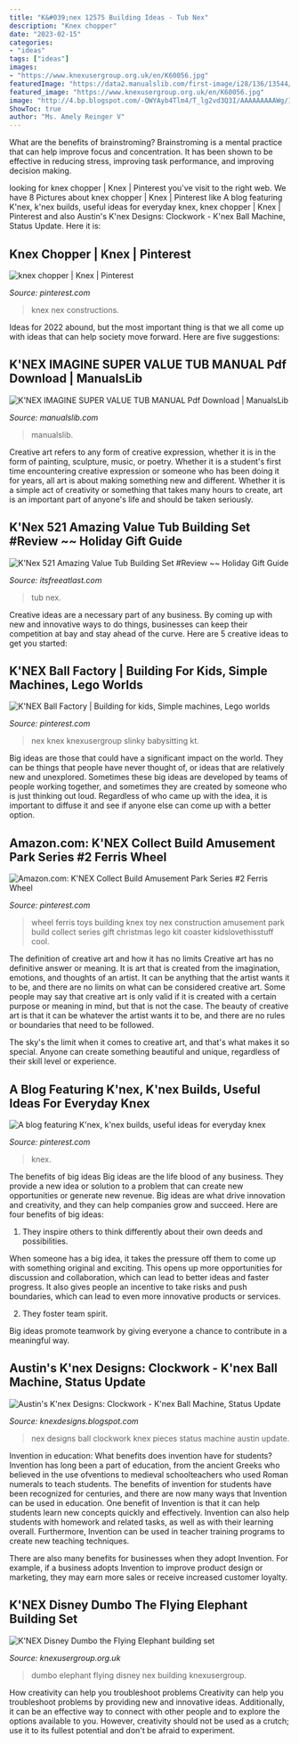 ```yaml
---
title: "K&#039;nex 12575 Building Ideas - Tub Nex"
description: "Knex chopper"
date: "2023-02-15"
categories:
- "ideas"
tags: ["ideas"]
images:
- "https://www.knexusergroup.org.uk/en/K60056.jpg"
featuredImage: "https://data2.manualslib.com/first-image/i28/136/13544/1354365/knex-imagine-super-value-tub.jpg"
featured_image: "https://www.knexusergroup.org.uk/en/K60056.jpg"
image: "http://4.bp.blogspot.com/-QWYAyb4Tlm4/T_lg2vd3Q3I/AAAAAAAAAWg/1dSE3Tcnq6Q/s1600/SAM_9826.JPG"
ShowToc: true
author: "Ms. Amely Reinger V"
---
```



What are the benefits of brainstroming?
Brainstroming is a mental practice that can help improve focus and concentration. It has been shown to be effective in reducing stress, improving task performance, and improving decision making.

	

		
looking for knex chopper | Knex | Pinterest you've visit to the right web. We have 8 Pictures about knex chopper | Knex | Pinterest like A blog featuring K&#039;nex, k&#039;nex builds, useful ideas for everyday knex, knex chopper | Knex | Pinterest and also Austin&#039;s K&#039;nex Designs: Clockwork - K&#039;nex Ball Machine, Status Update. Here it is:
		
    
## Knex Chopper | Knex | Pinterest

<img loading=lazy src="https://i.pinimg.com/originals/09/cb/d5/09cbd56a7ddf2059ced3470ea6a63ad0.jpg" onerror="this.onerror=null;this.src='https://tse3.mm.bing.net/th?id=OIP.GcwcW9RzOGeVd8DWrii3lwHaFj&amp;pid=15.1';" alt="knex chopper | Knex | Pinterest">

_Source: pinterest.com_

>knex nex constructions. 

	

Ideas for 2022 abound, but the most important thing is that we all come up with ideas that can help society move forward. Here are five suggestions: 

    
## K&#039;NEX IMAGINE SUPER VALUE TUB MANUAL Pdf Download | ManualsLib

<img loading=lazy src="https://data2.manualslib.com/first-image/i28/136/13544/1354365/knex-imagine-super-value-tub.jpg" onerror="this.onerror=null;this.src='https://tse1.mm.bing.net/th?id=OIP.C1YbwOp39sTNYuMEkzGOsgHaFC&amp;pid=15.1';" alt="K&#039;NEX IMAGINE SUPER VALUE TUB MANUAL Pdf Download | ManualsLib">

_Source: manualslib.com_

>manualslib. 

	

Creative art refers to any form of creative expression, whether it is in the form of painting, sculpture, music, or poetry. Whether it is a student's first time encountering creative expression or someone who has been doing it for years, all art is about making something new and different. Whether it is a simple act of creativity or something that takes many hours to create, art is an important part of anyone's life and should be taken seriously.

    
## K&#039;Nex 521 Amazing Value Tub Building Set #Review ~~ Holiday Gift Guide

<img loading=lazy src="https://secureservercdn.net/198.71.233.25/00f.5e2.myftpupload.com/wp-content/uploads/2013/12/DSC_0326-1024x678.jpg" onerror="this.onerror=null;this.src='https://tse3.mm.bing.net/th?id=OIP.lOcBcvieTyJ8ku_e2dJV5wHaE5&amp;pid=15.1';" alt="K&#039;Nex 521 Amazing Value Tub Building Set #Review ~~ Holiday Gift Guide">

_Source: itsfreeatlast.com_

>tub nex. 

	

Creative ideas are a necessary part of any business. By coming up with new and innovative ways to do things, businesses can keep their competition at bay and stay ahead of the curve. Here are 5 creative ideas to get you started:

    
## K&#039;NEX Ball Factory | Building For Kids, Simple Machines, Lego Worlds

<img loading=lazy src="https://i.pinimg.com/originals/23/9f/93/239f9301a39d1c38aebdae3cadb6d2cb.jpg" onerror="this.onerror=null;this.src='https://tse3.mm.bing.net/th?id=OIP.4gFQD4_JhdjIjtv-TNowcAAAAA&amp;pid=15.1';" alt="K&#039;NEX Ball Factory | Building for kids, Simple machines, Lego worlds">

_Source: pinterest.com_

>nex knex knexusergroup slinky babysitting kt. 

	

Big ideas are those that could have a significant impact on the world. They can be things that people have never thought of, or ideas that are relatively new and unexplored. Sometimes these big ideas are developed by teams of people working together, and sometimes they are created by someone who is just thinking out loud. Regardless of who came up with the idea, it is important to diffuse it and see if anyone else can come up with a better option.

    
## Amazon.com: K&#039;NEX Collect Build Amusement Park Series #2 Ferris Wheel

<img loading=lazy src="https://i.pinimg.com/originals/77/b8/6a/77b86ad3a0c4aa8b24b69116cce4d595.jpg" onerror="this.onerror=null;this.src='https://tse2.mm.bing.net/th?id=OIP.00yiq4ccvIyTCTJb0PFqyAAAAA&amp;pid=15.1';" alt="Amazon.com: K&#039;NEX Collect Build Amusement Park Series #2 Ferris Wheel">

_Source: pinterest.com_

>wheel ferris toys building knex toy nex construction amusement park build collect series gift christmas lego kit coaster kidslovethisstuff cool. 

	

The definition of creative art and how it has no limits
Creative art has no definitive answer or meaning. It is art that is created from the imagination, emotions, and thoughts of an artist. It can be anything that the artist wants it to be, and there are no limits on what can be considered creative art.
Some people may say that creative art is only valid if it is created with a certain purpose or meaning in mind, but that is not the case. The beauty of creative art is that it can be whatever the artist wants it to be, and there are no rules or boundaries that need to be followed.

The sky's the limit when it comes to creative art, and that's what makes it so special. Anyone can create something beautiful and unique, regardless of their skill level or experience.

    
## A Blog Featuring K&#039;nex, K&#039;nex Builds, Useful Ideas For Everyday Knex

<img loading=lazy src="https://i.pinimg.com/originals/3f/3f/37/3f3f37c2320fed88e277a9562f057f44.jpg" onerror="this.onerror=null;this.src='https://tse1.mm.bing.net/th?id=OIP.-QX4-6juwEFSP9pa47lpkgHaFL&amp;pid=15.1';" alt="A blog featuring K&#039;nex, k&#039;nex builds, useful ideas for everyday knex">

_Source: pinterest.com_

>knex. 

	

The benefits of big ideas
Big ideas are the life blood of any business. They provide a new idea or solution to a problem that can create new opportunities or generate new revenue. Big ideas are what drive innovation and creativity, and they can help companies grow and succeed. Here are four benefits of big ideas:
1. They inspire others to think differently about their own deeds and possibilities.

When someone has a big idea, it takes the pressure off them to come up with something original and exciting. This opens up more opportunities for discussion and collaboration, which can lead to better ideas and faster progress. It also gives people an incentive to take risks and push boundaries, which can lead to even more innovative products or services.

2. They foster team spirit.

Big ideas promote teamwork by giving everyone a chance to contribute in a meaningful way.

    
## Austin&#039;s K&#039;nex Designs: Clockwork - K&#039;nex Ball Machine, Status Update

<img loading=lazy src="http://4.bp.blogspot.com/-QWYAyb4Tlm4/T_lg2vd3Q3I/AAAAAAAAAWg/1dSE3Tcnq6Q/s1600/SAM_9826.JPG" onerror="this.onerror=null;this.src='https://tse1.mm.bing.net/th?id=OIP.PGmmSkalrAzrbg94T4J-iQHaJ4&amp;pid=15.1';" alt="Austin&#039;s K&#039;nex Designs: Clockwork - K&#039;nex Ball Machine, Status Update">

_Source: knexdesigns.blogspot.com_

>nex designs ball clockwork knex pieces status machine austin update. 

	

Invention in education: What benefits does invention have for students?
Invention has long been a part of education, from the ancient Greeks who believed in the use ofventions to medieval schoolteachers who used Roman numerals to teach students. The benefits of invention for students have been recognized for centuries, and there are now many ways that Invention can be used in education. 
One benefit of Invention is that it can help students learn new concepts quickly and effectively. Invention can also help students with homework and related tasks, as well as with their learning overall. Furthermore, Invention can be used in teacher training programs to create new teaching techniques. 

There are also many benefits for businesses when they adopt Invention. For example, if a business adopts Invention to improve product design or marketing, they may earn more sales or receive increased customer loyalty.

    
## K&#039;NEX Disney Dumbo The Flying Elephant Building Set

<img loading=lazy src="https://www.knexusergroup.org.uk/en/K60056.jpg" onerror="this.onerror=null;this.src='https://tse1.mm.bing.net/th?id=OIP.8AZsHEMNmzUmOqs125eFIgAAAA&amp;pid=15.1';" alt="K&#039;NEX Disney Dumbo the Flying Elephant building set">

_Source: knexusergroup.org.uk_

>dumbo elephant flying disney nex building knexusergroup. 

	

How creativity can help you troubleshoot problems
Creativity can help you troubleshoot problems by providing new and innovative ideas. Additionally, it can be an effective way to connect with other people and to explore the options available to you. However, creativity should not be used as a crutch; use it to its fullest potential and don't be afraid to experiment.

